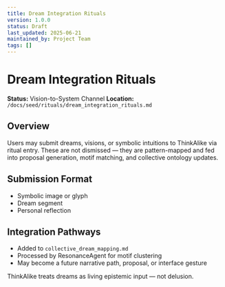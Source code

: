 ```yaml
---
title: Dream Integration Rituals
version: 1.0.0
status: Draft
last_updated: 2025-06-21
maintained_by: Project Team
tags: []
---
```


# Dream Integration Rituals

**Status:** Vision-to-System Channel
**Location:** `/docs/seed/rituals/dream_integration_rituals.md`

## Overview

Users may submit dreams, visions, or symbolic intuitions to ThinkAlike via ritual entry. These are not dismissed — they are pattern-mapped and fed into proposal generation, motif matching, and collective ontology updates.

## Submission Format

- Symbolic image or glyph
- Dream segment
- Personal reflection

## Integration Pathways

- Added to `collective_dream_mapping.md`
- Processed by ResonanceAgent for motif clustering
- May become a future narrative path, proposal, or interface gesture

ThinkAlike treats dreams as living epistemic input — not delusion.
